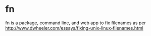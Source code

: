 # fn
fn is a package, command line, and web app to fix filenames as per http://www.dwheeler.com/essays/fixing-unix-linux-filenames.html
